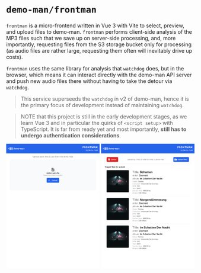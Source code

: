 # `demo-man/frontman`

`frontman` is a micro-frontend written in Vue 3 with Vite to select, preview, and upload files to demo-man.
`frontman` performs client-side analysis of the MP3 files such that we save up on server-side processing,
and, more importantly, requesting files from the S3 storage bucket only for processing (as audio files are rather large,
requesting them often will inevitably drive up costs).

`frontman` uses the same library for analysis that `watchdog` does, but in the browser, which means it can interact directly with
the demo-man API server and push new audio files there without having to take the detour via `watchdog`.

> This service superseeds the `watchdog` in v2 of demo-man, hence it is the primary focus of development instead of maintaining `watchdog`.

> NOTE that this project is still in the early development stages, as we learn Vue 3 and in particular the quirks of 
> `<script setup>` with TypeScript. It is far from ready yet and most importantly, **still has to undergo authentication
> considerations**.

<div style="display: flex; gap: 4px;">
<img src="./docs/demo-1.png" width="50%">
<img src="./docs/demo-2.png" width="50%">
</div>
